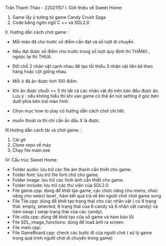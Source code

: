 Trần Thanh Thảo - 22021157 
I. Giới thiệu về Sweet Home:
1. Game lấy ý tưởng từ game Candy Crush Saga
2. Code bằng ngôn ngữ C ++ và SDL2.0

II. Hướng dẫn cách chơi game :

+ Mỗi màn đã cho trước số điểm cần đạt và số lượt di chuyển.
+ Nếu đạt được số điểm cho trước trong số lượt quy định thì THẮNG , ngược lại thì THUA.

+ Đổi chỗ 2 nhân vật cạnh nhau để tạo tối thiểu 3 nhân vật liền kề theo hàng hoặc cột giống nhau.
+ Mỗi ô đã ăn được tính 100 điểm. 
+ Khi ăn được chuỗi >= 5 thì tất cả các nhân vật đó trên bàn đều được ăn.
Lưu ý : nếu không hiểu thì khi vào game có thể ấn nút setting ở góc bên dưới phía bên trái màn hình.
+ Chọn mục how to play có hướng dẫn cách chơi chi tiết.
+ muốn thoát ra thì chỉ cần ấn dấu X là được.

III.Hướng dẫn cách tải và chơi game :
1.  Cài git
2. Clone repo về máy
3. Chạy file main.exe

IV: Cấu trúc Sweet Home:

+ Folder audio: lưu trữ các file âm thanh cần thiết cho game.
+ Folder font: lưu trữ file font chữ cho game.
+ Folder image: lưu trữ các hình ảnh cần thiết cho game.
+ Folder include: lưu trữ các thư viện của SDL2.0
+ File game.cpp: dùng để khởi tạo game, các chức năng cho menu, chức năng cho select level , hàm kết quả trả về khi người chơi chơi game xong
+ File Tile.cpp: dùng để khởi tạo trạng thái cho các nhân vật ( có 8 trạng thái: empty, selected, 6 trạng thái của 6 candy và 6 nhân vật candy) và hàm swap ( swap trạng thái của các candy).
+ File utils.cpp: dùng để khởi tạo cửa sổ game và hàm báo lỗi
+ File SDL_image_functions: dùng để load ảnh ra screen
+ File main.cpp:
+ File GameBoard.cpp: check các bước đi của người chơi ( xử lý game trong quá trình người chơi di chuyển trong game)

